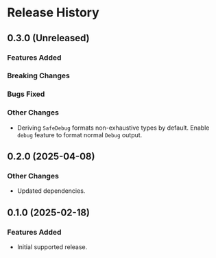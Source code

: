 # Release History

## 0.3.0 (Unreleased)

### Features Added

### Breaking Changes

### Bugs Fixed

### Other Changes

- Deriving `SafeDebug` formats non-exhaustive types by default. Enable `debug` feature to format normal `Debug` output.

## 0.2.0 (2025-04-08)

### Other Changes

- Updated dependencies.

## 0.1.0 (2025-02-18)

### Features Added

- Initial supported release.
